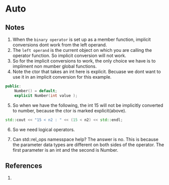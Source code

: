 # Auto

## Notes
1. When the `binary operator` is set up as a member function, implicit conversions dont work from the left operand. 
2. The `left operand` is the current object on which you are calling the operator function. So implicit conversion will not work.
3. So for the implicit conversions to work, the only choice we have is to impliment non mumber global functions.
4. Note the ctor that takes an int here is explicit. Becuase we dont want to use it in an implicit conversion for this example.

```cpp
public:
	Number() = default;
	explicit Number(int value );
```

5. So when we have the following, the int 15 will not be implicitly converted to number, because the ctor is marked explicit(above).

```cpp
std::cout << "15 < n2 : " << (15 < n2) << std::endl;
```

6. So we need logical operators. 

7. Can std::rel_ops namesspace help? The answer is no. This is because the parameter data types are different on both sides of the operator. The first parameter is an int and the second is Number.


## References

1. 

